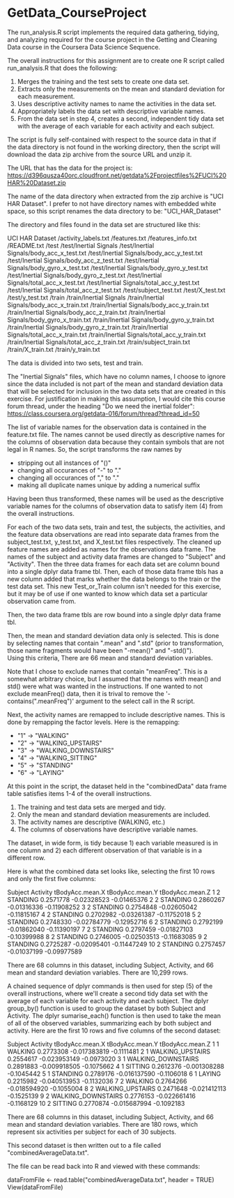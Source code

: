 GetData_CourseProject
=====================

The run_analysis.R script implements the required data gathering, tidying,
and analyzing required for the course project in the Getting and Cleaning
Data course in the Coursera Data Science Sequence.

The overall instructions for this assignment are to create one R script 
called run_analysis.R that does the following:
<ol>
<li>Merges the training and the test sets to create one data set. </li>
<li>Extracts only the measurements on the mean and standard deviation 
for each measurement. </li>
<li>Uses descriptive activity names to name the activities in the data
set.</li>
<li>Appropriately labels the data set with descriptive variable names. </li>
<li>From the data set in step 4, creates a second, independent tidy data 
set with the average of each variable for each activity and each
subject. </li>
</ol>

The script is fully self-contained with respect to the source data in that if
the data directory is not found in the working directory, then the script will
download the data zip archive from the source URL and unzip it.

The URL that has the data for the project is:
https://d396qusza40orc.cloudfront.net/getdata%2Fprojectfiles%2FUCI%20HAR%20Dataset.zip 

The name of the data directory when extracted from the zip archive is "UCI
HAR Dataset".  I prefer to not have directory names with embedded white
space, so this script renames the data directory to be: "UCI_HAR_Dataset"

The directory and files found in the data set are structured like this:

UCI HAR Dataset
	/activity_labels.txt
	/features.txt
	/features_info.txt
	/README.txt
	/test
	/test/Inertial Signals
	/test/Inertial Signals/body_acc_x_test.txt
	/test/Inertial Signals/body_acc_y_test.txt
	/test/Inertial Signals/body_acc_z_test.txt
	/test/Inertial Signals/body_gyro_x_test.txt
	/test/Inertial Signals/body_gyro_y_test.txt
	/test/Inertial Signals/body_gyro_z_test.txt
	/test/Inertial Signals/total_acc_x_test.txt
	/test/Inertial Signals/total_acc_y_test.txt
	/test/Inertial Signals/total_acc_z_test.txt
	/test/subject_test.txt
	/test/X_test.txt
	/test/y_test.txt
	/train
	/train/Inertial Signals
	/train/Inertial Signals/body_acc_x_train.txt
	/train/Inertial Signals/body_acc_y_train.txt
	/train/Inertial Signals/body_acc_z_train.txt
	/train/Inertial Signals/body_gyro_x_train.txt
	/train/Inertial Signals/body_gyro_y_train.txt
	/train/Inertial Signals/body_gyro_z_train.txt
	/train/Inertial Signals/total_acc_x_train.txt
	/train/Inertial Signals/total_acc_y_train.txt
	/train/Inertial Signals/total_acc_z_train.txt
	/train/subject_train.txt
	/train/X_train.txt
	/train/y_train.txt


The data is divided into two sets, test and train.

The "Inertial Signals" files, which have no column names, I choose to ignore
since the data included is not part of the mean and standard deviation data
that will be selected for inclusion in the two data sets that are created in
this exercise.  For justification in making this assumption, I would cite
this course forum thread, under the heading "Do we need the inertial
folder":
https://class.coursera.org/getdata-016/forum/thread?thread_id=50

The list of variable names for the observation data is contained in the
feature.txt file. The names cannot be used directly as descriptive names for
the columns of observation data because they contain symbols that are not
legal in R names. So, the script transforms the raw names by

   - stripping out all instances of "()"
   - changing all occurances of "-" to "."
   - changing all occurances of "," to "."
   - making all duplicate names unique by adding a numerical suffix

Having been thus transformed, these names will be used as the descriptive
variable names for the columns of observation data to satisfy item (4) from
the overall instructions.

For each of the two data sets, train and test, the subjects, the
activities, and the feature data observations are read into separate data
frames from the subject_test.txt, y_test.txt, and X_test.txt files
respectively.  The cleaned up feature names are added as names for the
observations data frame.  The names of the subject and activity data frames
are changed to "Subject" and "Activity".  Then the three data frames for each
data set are column bound into a single dplyr data frame tbl.  Then, each of
those data frame tbls has a new column added that marks whether the data
belongs to the train or the test data set.  This new Test_or_Train column
isn't needed for this exercise, but it may be of use if one wanted to know
which data set a particular observation came from.

Then, the two data frame tbls are row bound into a single dplyr data frame
tbl.

Then, the mean and standard deviation data only is selected. This is done by
selecting names that contain ".mean" and ".std" (prior to transformation,
those name fragments would have been "-mean()" and "-std()").  
Using this criteria, There are 66 mean and standard deviation variables.

Note that I chose to exclude names that contain "meanFreq".  This is a
somewhat arbitrary choice, but I assumed that the names with mean() and std()
were what was wanted in the instructions.  If one wanted to not exclude
meanFreq() data, then it is trival to remove the '-contains(".meanFreq")'
argument to the select call in the R script.  

Next, the activity names are remapped to include descriptive names.  This is
done by remapping the factor levels.  Here is the remapping:

* "1" -> "WALKING"
* "2" -> "WALKING_UPSTAIRS"
* "3" -> "WALKING_DOWNSTAIRS"
* "4" -> "WALKING_SITTING"
* "5" -> "STANDING"
* "6" -> "LAYING"

At this point in the script, the dataset held in the "combinedData" data 
frame table satisfies items 1-4 of the overall instructions.
<ol>
<li>The training and test data sets are merged and tidy.
<li>Only the mean and standard deviation measurements are included.
<li>The activity names are descriptive (WALKING, etc.)
<li>The columns of observations have descriptive variable names.
</ol>

The dataset, in wide form, is tidy because 1) each variable measured is in
one column and 2) each different observation of that variable is in a
different row.

Here is what the combined data set looks like, selecting the first 10 rows
and only the first five columns:

   Subject Activity tBodyAcc.mean.X tBodyAcc.mean.Y tBodyAcc.mean.Z
1        2 STANDING       0.2571778     -0.02328523     -0.01465376
2        2 STANDING       0.2860267     -0.01316336     -0.11908252
3        2 STANDING       0.2754848     -0.02605042     -0.11815167
4        2 STANDING       0.2702982     -0.03261387     -0.11752018
5        2 STANDING       0.2748330     -0.02784779     -0.12952716
6        2 STANDING       0.2792199     -0.01862040     -0.11390197
7        2 STANDING       0.2797459     -0.01827103     -0.10399988
8        2 STANDING       0.2746005     -0.02503513     -0.11683085
9        2 STANDING       0.2725287     -0.02095401     -0.11447249
10       2 STANDING       0.2757457     -0.01037199     -0.09977589

There are 68 columns in this dataset, including Subject, Activity, and 66
mean and standard deviation variables.  There are 10,299 rows.

A chained sequence of dplyr commands is then used for step (5) of the overall
instructions, where we'll create a second tidy data set with the average of
each variable for each activity and each subject.  The dplyr group_by()
function is used to group the dataset by both Subject and Activity.  The
dplyr sumarise_each() function is then used to take the mean of all of the
observed variables, summarizing each by both subject and activity.  Here are
the first 10 rows and five columns of the second dataset:

   Subject           Activity tBodyAcc.mean.X tBodyAcc.mean.Y tBodyAcc.mean.Z
1        1            WALKING       0.2773308    -0.017383819      -0.1111481
2        1   WALKING_UPSTAIRS       0.2554617    -0.023953149      -0.0973020
3        1 WALKING_DOWNSTAIRS       0.2891883    -0.009918505      -0.1075662
4        1            SITTING       0.2612376    -0.001308288      -0.1045442
5        1           STANDING       0.2789176    -0.016137590      -0.1106018
6        1             LAYING       0.2215982    -0.040513953      -0.1132036
7        2            WALKING       0.2764266    -0.018594920      -0.1055004
8        2   WALKING_UPSTAIRS       0.2471648    -0.021412113      -0.1525139
9        2 WALKING_DOWNSTAIRS       0.2776153    -0.022661416      -0.1168129
10       2            SITTING       0.2770874    -0.015687994      -0.1092183

There are 68 columns in this dataset, including Subject, Activity, and 66
mean and standard deviation variables.  There are 180 rows, which represent
six activities per subject for each of 30 subjects.

This second dataset is then written out to a file called
"combinedAverageData.txt".

The file can be read back into R and viewed with these commands:

dataFromFile <- read.table("combinedAverageData.txt", header = TRUE)
View(dataFromFile)
